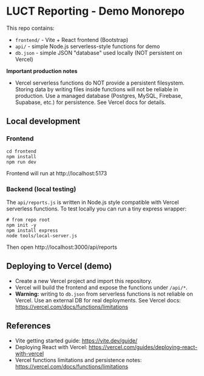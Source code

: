 # LUCT Reporting - Demo Monorepo

This repo contains:
- `frontend/` - Vite + React frontend (Bootstrap)
- `api/` - simple Node.js serverless-style functions for demo
- `db.json` - simple JSON "database" used locally (NOT persistent on Vercel)

**Important production notes**
- Vercel serverless functions do NOT provide a persistent filesystem. Storing data by writing files inside functions will not be reliable in production. Use a managed database (Postgres, MySQL, Firebase, Supabase, etc.) for persistence. See Vercel docs for details.  

## Local development

### Frontend
```
cd frontend
npm install
npm run dev
```
Frontend will run at http://localhost:5173

### Backend (local testing)
The `api/reports.js` is written in Node.js style compatible with Vercel serverless functions.
To test locally you can run a tiny express wrapper:

```
# from repo root
npm init -y
npm install express
node tools/local-server.js
```

Then open http://localhost:3000/api/reports

## Deploying to Vercel (demo)
- Create a new Vercel project and import this repository.
- Vercel will build the frontend and expose the functions under `/api/*`.
- **Warning:** writing to `db.json` from serverless functions is not reliable on Vercel. Use an external DB for real deployments. See Vercel docs: https://vercel.com/docs/functions/limitations

## References
- Vite getting started guide: https://vite.dev/guide/
- Deploying React with Vercel: https://vercel.com/guides/deploying-react-with-vercel
- Vercel functions limitations and persistence notes: https://vercel.com/docs/functions/limitations

